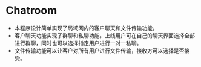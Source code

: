 # Chatroom
* 本程序设计简单实现了局域网内的客户聊天和文件传输功能。
* 客户聊天功能实现了群聊和私聊功能，上线用户可在自己的聊天界面选择全部进行群聊，同时也可以选择指定用户进行一对一私聊。
* 文件传输功能可以让客户对所有用户进行文件传输，接收方可以选择是否接受。
